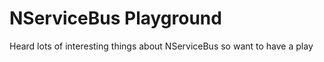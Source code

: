 # NServiceBus Playground

Heard lots of interesting things about NServiceBus so want to have a play
